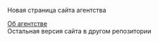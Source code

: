 <p>Новая страница сайта агентства</p>
<a href="https://aliszhuravl.github.io/its/web/index.html">Об агентстве</a>
<br>
Остальная версия сайта в другом репозитории
